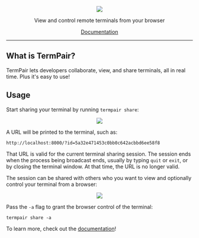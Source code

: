 <div align="center">
    <img src="https://github.com/cs01/termpair/raw/master/termpair/frontend_src/src/logo.png"/>
    <p>View and control remote terminals from your browser</p>
    <p><a href="https://cs01.github.io/termpair/">Documentation</a></p>
</div>

---

## What is TermPair?

TermPair lets developers collaborate, view, and share terminals, all in real time. Plus it's easy to use!

## Usage

Start sharing your terminal by running `termpair share`:

<div style="text-align: center">
    <img src="https://github.com/cs01/termpair/raw/master/termpair_terminal.png"/>
</div>

A URL will be printed to the terminal, such as:

```
http://localhost:8000/?id=5a32e471453c0bb0c642acbbd6ee58f8
```

That URL is valid for the current terminal sharing session. The session ends when the process being broadcast ends, usually by typing `quit` or `exit`, or by closing the terminal window. At that time, the URL is no longer valid.

The session can be shared with others who you want to view and optionally control your terminal from a browser:

<div style="text-align: center">
    <img src="https://github.com/cs01/termpair/raw/master/termpair_browser.png"/>
</div>

Pass the `-a` flag to grant the browser control of the terminal:

```
termpair share -a
```

To learn more, check out the [documentation](https://cs01.github.io/termpair/)!
